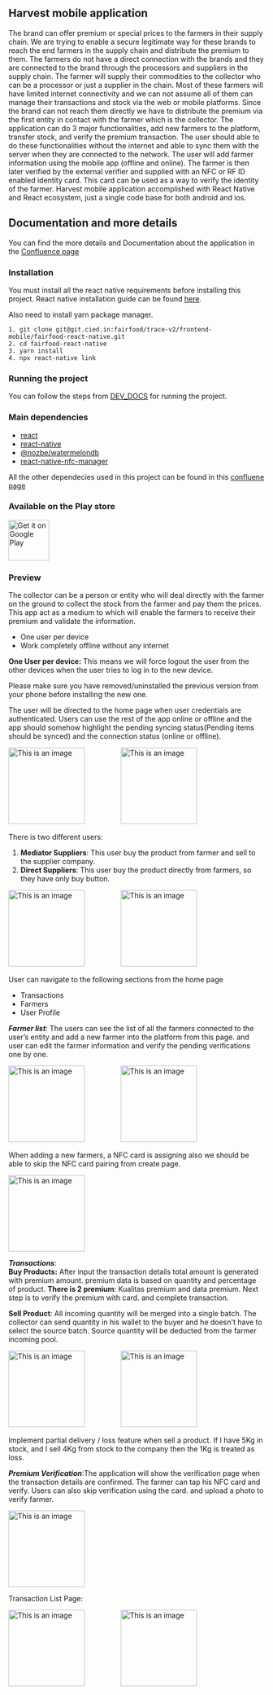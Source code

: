 ## Harvest mobile application

The brand can offer premium or special prices to the farmers in their supply chain. We are trying to enable a secure legitimate way for these brands to reach the end farmers in the supply chain and distribute the premium to them. The farmers do not have a direct connection with the brands and they are connected to the brand through the processors and suppliers in the supply chain. The farmer will supply their commodities to the collector who can be a processor or just a supplier in the chain. Most of these farmers will have limited internet connectivity and we can not assume all of them can manage their transactions and stock via the web or mobile platforms. Since the brand can not reach them directly we have to distribute the premium via the first entity in contact with the farmer which is the collector. 
The application can do 3 major functionalities, add new farmers to the platform, transfer stock, and verify the premium transaction.  The user should able to do these functionalities without the internet and able to sync them with the server when they are connected to the network. The user will add farmer information using the mobile app (offline and online). The farmer is then later verified by the external verifier and supplied with an NFC or RF ID enabled identity card. This card can be used as a way to verify the identity of the farmer. Harvest mobile application accomplished with React Native and React ecosystem, just a single code base for both android and ios.

## Documentation and more details
You can find the more details and Documentation about the application in the [Confluence page](https://rightorigins.atlassian.net/l/cp/AUj5ae1t)

### Installation

You must install all the react native requirements before installing this project.
React native installation guide can be found [here](https://reactnative.dev/docs/environment-setup).

Also need to install yarn package manager.

```
1. git clone git@git.cied.in:fairfood/trace-v2/frontend-mobile/fairfood-react-native.git
2. cd fairfood-react-native
3. yarn install
4. npx react-native link
```

### Running the project

You can follow the steps from [DEV_DOCS](DEV_DOCS.md) for running the project.

### Main dependencies

- [react](https://github.com/facebook/react)
- [react-native](https://github.com/facebook/react-native)
- [@nozbe/watermelondb](https://github.com/Nozbe/WatermelonDB)
- [react-native-nfc-manager](https://github.com/revtel/react-native-nfc-manager)

All the other dependecies used in this project can be found in this [confluene page](https://fairfood.atlassian.net/wiki/spaces/FA/pages/22675457/Collector+app+packages)

### Available on the Play store

<a href='https://play.google.com/store/apps/details?id=com.fairfood_collector'><img alt='Get it on Google Play' src='https://play.google.com/intl/en_us/badges/images/generic/en_badge_web_generic.png' height='80px'/></a>

### Preview

The collector can be a person or entity who will deal directly with the farmer
on the ground to collect the stock from the farmer and pay them the prices. 
This app act as a medium to which will enable the farmers to receive their 
premium and validate the information.

* One user per device
* Work completely offline without any internet

**One User per device:** This means we will force logout the user 
from the other devices when the user tries to log in to the new device.

Please make sure you have removed/uninstalled the previous version
from your phone before installing the new one.

The user will be directed to the home page when user credentials are
authenticated. Users can use the rest of the app online or offline and the app 
should somehow highlight the pending syncing status(Pending items 
should be synced) and the connection status (online or offline).

<img alt="This is an image" src="screenshot/login.jpg" width="150" />
&nbsp;&nbsp;&nbsp;&nbsp;&nbsp;&nbsp;&nbsp;&nbsp;&nbsp;&nbsp;&nbsp;&nbsp;&nbsp;&nbsp;&nbsp;&nbsp;
<img alt="This is an image" src="screenshot/first_page.jpg" width="150" />
<br>

There is two different users:

 1. **Mediator Suppliers**: This user buy the product from farmer and sell to the supplier company.
 2. **Direct Suppliers**: This user buy the product directly from farmers, so they have only buy button.

<img alt="This is an image" src="screenshot/home2.jpg" width="150" />  
&nbsp;&nbsp;&nbsp;&nbsp;&nbsp;&nbsp;&nbsp;&nbsp;&nbsp;&nbsp;&nbsp;&nbsp;&nbsp;&nbsp;&nbsp;&nbsp;
<img alt="This is an image" src="screenshot/home.jpg" width="150" />


User can navigate to the following sections from the home page

* Transactions
* Farmers
* User Profile

**_Farmer list_**: 
The users can see the list of all the farmers connected to the user’s 
entity and add a new farmer into the platform from this page.
and user can edit the farmer information and verify the pending 
verifications one by one.<br>

<img alt="This is an image" src="screenshot/farmers.jpg" width="150" /> 
&nbsp;&nbsp;&nbsp;&nbsp;&nbsp;&nbsp;&nbsp;&nbsp;&nbsp;&nbsp;&nbsp;&nbsp;&nbsp;&nbsp;&nbsp;&nbsp;
<img alt="This is an image" src="screenshot/farmer-details.jpg" width="150" />

When adding a new farmers, a NFC card is assigning also we should be able 
to skip the NFC card pairing from create page.<br>

<img alt="This is an image" src="screenshot/issue_card.jpg" width="150" /> <br>

**_Transactions_**: <br>
**Buy Products:**
After input the transaction details total amount is generated with premium amount. 
premium data is based on quantity and percentage of product.
**There is 2 premium**: Kualitas premium and data premium. Next step is to
verify the premium with card. and complete transaction.

**Sell Product**:
All incoming quantity will be merged into a single batch.
The collector can send quantity in his wallet to the buyer and he doesn't
have to select the source batch. Source quantity will be deducted from the 
farmer incoming pool.<br>

<img alt="This is an image" src="screenshot/sell.jpg" width="150" /> 
&nbsp;&nbsp;&nbsp;&nbsp;&nbsp;&nbsp;&nbsp;&nbsp;&nbsp;&nbsp;&nbsp;&nbsp;&nbsp;&nbsp;&nbsp;&nbsp;
<img alt="This is an image" src="screenshot/sell_loss.jpg" width="150" /> <br>

Implement partial delivery / loss feature when sell a product. If I have 5Kg in
stock, and I sell 4Kg from
stock to the company then the 1Kg is treated as loss. 

**_Premium Verification_**:The application will show the verification page 
when the transaction details are confirmed. 
The farmer can tap his NFC card and verify. Users can also skip verification 
using the card. and upload a photo to verify 
farmer.

<img alt="This is an image" src="screenshot/premium_verification.jpg" width="150" />

Transaction List Page:

<img alt="This is an image" src="screenshot/transactions.jpg" width="150" />
&nbsp;&nbsp;&nbsp;&nbsp;&nbsp;&nbsp;&nbsp;&nbsp;&nbsp;&nbsp;&nbsp;&nbsp;&nbsp;&nbsp;&nbsp;&nbsp;
<img alt="This is an image" src="screenshot/txn_details.jpg" width="150" />
